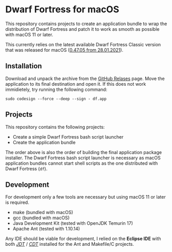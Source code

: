 # Dwarf Fortress for macOS

This repository contains projects to create an application bundle to wrap the distribution of Dwarf
Fortress and patch it to work as smooth as possible with macOS 11 or later.

This currently relies on the latest available Dwarf Fortress Classic version that was released for
macOS ([0.47.05 from 28.01.2021](https://www.bay12games.com/dwarves/older_versions.html)).

## Installation

Download and unpack the archive from the
[GitHub Relases](https://github.com/thahnen/dwarf-fortress-macos/releases) page. Move the
application to its final destination and open it. If this does not work immidietely, try running
the following command:

```shell
sudo codesign --force --deep --sign - df.app
```

## Projects

This repository contains the following projects:

- Create a simple Dwarf Fortress bash script launcher
- Create the application bundle

The order above is also the order of building the final application package installer. The Dwarf
Fortress bash script launcher is necessary as macOS application bundles cannot start shell scripts
as the one distributed with Dwarf Fortress (`df`).

## Development

For development only a few tools are necessary but using macOS 11 or later is required.

- make (bundled with macOS)
- gcc (bundled with macOS)
- Java Development Kit (tested with OpenJDK Temurin 17)
- Apache Ant (tested with 1.10.14)

Any IDE should be viable for development, I relied on the **Eclipse IDE** with both
*[JDT](https://projects.eclipse.org/projects/eclipse.jdt)* /
*[CDT](https://projects.eclipse.org/projects/tools.cdt)* installed for the Ant and Makefile/C
projects.
